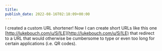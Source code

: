 ```yaml
---
title: 
publish_date: 2022-08-16T02:18:09+00:00
---
```


I created a custom URL shortener! Now I can create short URLs like this one [http://lukebouch.com/u/Sj1LE](http://lukebouch.com/u/Sj1LE) that redirect to a URL that would otherwise be cumbersome to type or even too long for certain applications (i.e. QR codes).
